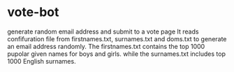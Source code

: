 vote-bot
========

generate random email address and submit to a vote page 
It reads confifuration file from firstnames.txt, surnames.txt and doms.txt to generate an email address randomly.
The firstnames.txt contains the top 1000 pupolar given names for boys and girls. while the surnames.txt includes top
1000 English surnames.
